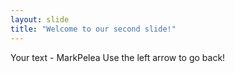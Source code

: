 ```yaml
---
layout: slide
title: "Welcome to our second slide!"
---
```

Your text - MarkPelea
Use the left arrow to go back!

